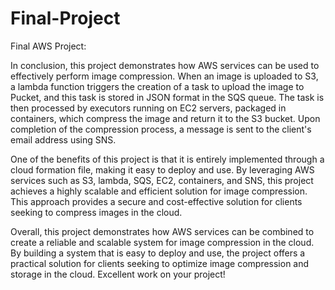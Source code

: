# Final-Project

Final AWS Project:

In conclusion, this project demonstrates how AWS services can be used to effectively perform image compression. When an image is uploaded to S3, a lambda function triggers the creation of a task to upload the image to Pucket, and this task is stored in JSON format in the SQS queue. The task is then processed by executors running on EC2 servers, packaged in containers, which compress the image and return it to the S3 bucket. Upon completion of the compression process, a message is sent to the client's email address using SNS.

One of the benefits of this project is that it is entirely implemented through a cloud formation file, making it easy to deploy and use. By leveraging AWS services such as S3, lambda, SQS, EC2, containers, and SNS, this project achieves a highly scalable and efficient solution for image compression. This approach provides a secure and cost-effective solution for clients seeking to compress images in the cloud.

Overall, this project demonstrates how AWS services can be combined to create a reliable and scalable system for image compression in the cloud. By building a system that is easy to deploy and use, the project offers a practical solution for clients seeking to optimize image compression and storage in the cloud. Excellent work on your project!




